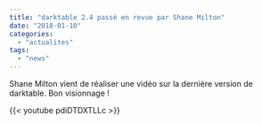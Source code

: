 ```yaml
---
title: "darktable 2.4 passé en revue par Shane Milton"
date: "2018-01-10"
categories: 
  - "actualites"
tags: 
  - "news"
---
```


Shane Milton vient de réaliser une vidéo sur la dernière version de darktable. Bon visionnage !

{{< youtube pdiDTDXTLLc >}}
